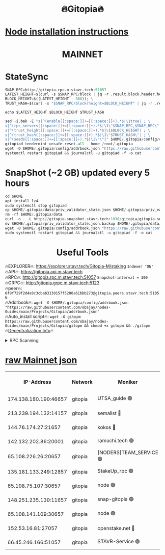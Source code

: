 <h1 align="center"> 🔥Gitopia🔥</h1>

[Node installation instructions](https://github.com/obajay/nodes-Guides/tree/main/Projects/Gitopia)
=

<h1 align="center"> MAINNET</h1>

# StateSync
```python
SNAP_RPC=http://gitopia.rpc.m.stavr.tech:51057
LATEST_HEIGHT=$(curl -s $SNAP_RPC/block | jq -r .result.block.header.height); \
BLOCK_HEIGHT=$((LATEST_HEIGHT - 300)); \
TRUST_HASH=$(curl -s "$SNAP_RPC/block?height=$BLOCK_HEIGHT" | jq -r .result.block_id.hash)

echo $LATEST_HEIGHT $BLOCK_HEIGHT $TRUST_HASH

sed -i.bak -E "s|^(enable[[:space:]]+=[[:space:]]+).*$|\1true| ; \
s|^(rpc_servers[[:space:]]+=[[:space:]]+).*$|\1\"$SNAP_RPC,$SNAP_RPC\"| ; \
s|^(trust_height[[:space:]]+=[[:space:]]+).*$|\1$BLOCK_HEIGHT| ; \
s|^(trust_hash[[:space:]]+=[[:space:]]+).*$|\1\"$TRUST_HASH\"| ; \
s|^(seeds[[:space:]]+=[[:space:]]+).*$|\1\"\"|" $HOME/.gitopia/config/config.toml
gitopiad tendermint unsafe-reset-all --home /root/.gitopia
wget -O $HOME/.gitopia/config/addrbook.json "https://raw.githubusercontent.com/obajay/nodes-Guides/main/Projects/Gitopia/addrbook.json"
systemctl restart gitopiad && journalctl -u gitopiad -f -o cat
```
# SnapShot (~2 GB) updated every 5 hours
```python
cd $HOME
apt install lz4
sudo systemctl stop gitopiad
cp $HOME/.gitopia/data/priv_validator_state.json $HOME/.gitopia/priv_validator_state.json.backup
rm -rf $HOME/.gitopia/data
curl -o - -L http://gitopia.snapshot.stavr.tech:1030/gitopia/gitopia-snap.tar.lz4 | lz4 -c -d - | tar -x -C $HOME/.gitopia --strip-components 2
mv $HOME/.gitopia/priv_validator_state.json.backup $HOME/.gitopia/data/priv_validator_state.json
wget -O $HOME/.gitopia/config/addrbook.json "https://raw.githubusercontent.com/obajay/nodes-Guides/main/Projects/Gitopia/addrbook.json"
sudo systemctl restart gitopiad && journalctl -u gitopiad -f -o cat
```
 <h1 align="center"> Useful Tools</h1>

🔥EXPLORER🔥:      https://explorer.stavr.tech/Gitopia-M/staking  `Indexer "ON"` \
🔥API🔥: 			 		 https://gitopia.api.m.stavr.tech \
🔥RPC🔥:           http://gitopia.rpc.m.stavr.tech:51057              `Snapshot-interval = 300` \
🔥GRPC🔥:          http://gitopia.grpc.m.stavr.tech:5123 \
🔥peer🔥:					 `6f9f729f2d4a9c3cbab3130157f5200a61bbb273@gitopia.peers.stavr.tech:51056` \
🔥Addrbook🔥:    ```wget -O $HOME/.gitopia/config/addrbook.json "https://raw.githubusercontent.com/obajay/nodes-Guides/main/Projects/Gitopia/addrbook.json"``` \
🔥Auto_install script🔥: ```wget -O gitopm https://raw.githubusercontent.com/obajay/nodes-Guides/main/Projects/Gitopia/gitopm && chmod +x gitopm && ./gitopm``` \
🔥[Decentralization Info](https://github.com/obajay/StateSync-snapshots/tree/main/Projects/Gitopia/Decentralization)🔥

<details>
<summary>RPC Scanning</summary>

<h2 align="center"> We scan nodes in real time every 4 hours. And we provide the final result of RPC endpoints.
We cannot influence the operation of these nodes in any way. </h2>


```python
If Voting Power is higher than 0 --> then the Node is a validator of the network and may be subject to attack and be a potential threat to the chain.
```
```python
We marked such validators with a red symbol
```

</details>

[raw Mainnet json](https://rpc-check.gitopm.stavr.tech/gitopm/rpc-gitopm-result.json)
=

<table><tr><th>IP-Address</th><th>Network</th><th>Moniker</th><th>Latest Block Height</th><th>Earliest Block Height</th><th>Catching Up</th><th>Tx Index</th><th>Voting Power</th><th>Scan Time</th></tr><tr><td>174.138.180.190:46657</td><td>gitopia</td><td>UTSA_guide 🟢</td><td>11183133</td><td>6071990</td><td>False</td><td>on</td><td>0</td><td>2023-12-25T04:39:48.086582145UTC</td></tr><tr><td>213.239.194.132:14157</td><td>gitopia</td><td>semalist 🔴</td><td>11183223</td><td>6071990</td><td>False</td><td>off</td><td>429757</td><td>2023-12-25T04:40:03.447101782UTC</td></tr><tr><td>144.76.174.27:21657</td><td>gitopia</td><td>kokos 🔴</td><td>11183232</td><td>6071990</td><td>False</td><td>off</td><td>936374</td><td>2023-12-25T04:40:17.406358014UTC</td></tr><tr><td>142.132.202.86:20001</td><td>gitopia</td><td>ramuchi.tech 🟢</td><td>11183230</td><td>6548337</td><td>False</td><td>on</td><td>0</td><td>2023-12-25T04:40:14.572917483UTC</td></tr><tr><td>65.108.226.26:20657</td><td>gitopia</td><td>[NODERS]TEAM_SERVICE 🟢</td><td>11183241</td><td>6846001</td><td>False</td><td>on</td><td>0</td><td>2023-12-25T04:40:32.569682649UTC</td></tr><tr><td>135.181.133.249:12857</td><td>gitopia</td><td>StakeUp_rpc 🟢</td><td>11183230</td><td>8010001</td><td>False</td><td>on</td><td>0</td><td>2023-12-25T04:40:14.993511246UTC</td></tr><tr><td>65.108.75.107:30657</td><td>gitopia</td><td>node 🟢</td><td>11183237</td><td>8802845</td><td>False</td><td>on</td><td>0</td><td>2023-12-25T04:40:25.987837725UTC</td></tr><tr><td>148.251.235.130:11657</td><td>gitopia</td><td>snap-gitopia 🟢</td><td>11183230</td><td>9516001</td><td>False</td><td>on</td><td>0</td><td>2023-12-25T04:40:14.284497104UTC</td></tr><tr><td>65.108.141.109:30657</td><td>gitopia</td><td>node 🟢</td><td>11183230</td><td>10145845</td><td>False</td><td>on</td><td>0</td><td>2023-12-25T04:40:13.984822078UTC</td></tr><tr><td>152.53.16.81:27057</td><td>gitopia</td><td>openstake.net 🔴</td><td>11183209</td><td>10455001</td><td>False</td><td>off</td><td>5845</td><td>2023-12-25T04:39:37.138893130UTC</td></tr><tr><td>66.45.246.166:51057</td><td>gitopia</td><td>STAVR-Service 🟢</td><td>11183218</td><td>11150001</td><td>False</td><td>on</td><td>0</td><td>2023-12-25T04:39:54.907943712UTC</td></tr></table>
